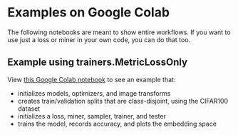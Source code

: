 # Examples on Google Colab
The following notebooks are meant to show entire workflows. If you want to use just a loss or miner in your own code, you can do that too.

## Example using trainers.MetricLossOnly
View [this Google Colab notebook](https://colab.research.google.com/drive/1fwTC-GRW3X6QiJq6_abJ47On2f3s9e5e) to see an example that:
- initializes models, optimizers, and image transforms
- creates train/validation splits that are class-disjoint, using the CIFAR100 dataset
- initializes a loss, miner, sampler, trainer, and tester
- trains the model, records accuracy, and plots the embedding space

